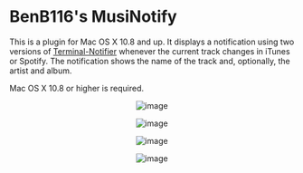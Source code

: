 BenB116's MusiNotify
======

This is a plugin for Mac OS X 10.8 and up. It displays a notification using two versions of [Terminal-Notifier](https://github.com/alloy/terminal-notifier) whenever the current track changes in iTunes or Spotify. The notification shows the name of the track and, optionally, the artist and album.

Mac OS X 10.8 or higher is required.
<br>

<center>

![image](http://cl.ly/N8uV/iTunes%20Notification.png)

![image](http://cl.ly/N8vJ/Spotify%20Notification.png)

![image](http://cl.ly/O73L/Spotify%20With%20Album.png)

![image](http://cl.ly/Oszm/Sidebar.png)